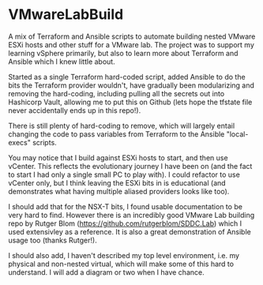 # VMwareLabBuild
A mix of Terraform and Ansible scripts to automate building nested VMware ESXi hosts and other stuff for a VMware lab. The project was to support my learning vSphere primarily, but also to learn more about Terraform and Ansible which I knew little about.

Started as a single Terraform hard-coded script, added Ansible to do the bits the Terraform provider wouldn't, have gradually been modularizing and removing the hard-coding, including pulling all the secrets out into Hashicorp Vault, allowing me to put this on Github (lets hope the tfstate file never accidentally ends up in this repo!).  

There is still plenty of hard-coding to remove, which will largely entail changing the code to pass variables from Terraform to the Ansible "local-execs" scripts.

You may notice that I build against ESXi hosts to start, and then use vCenter.  This reflects the evolutionary journey I have been on (and the fact to start I had only a single small PC to play with).  I could refactor to use vCenter only, but I think leaving the ESXi bits in is educational (and demonstrates what having multiple aliased providers looks like too).

I should add that for the NSX-T bits, I found usable documentation to be very hard to find.  However there is an incredibly good VMware Lab building repo by Rutger Blom (https://github.com/rutgerblom/SDDC.Lab) which I used extensivley as a reference. It is also a great demonstration of Ansible usage too (thanks Rutger!).

I should also add, I haven't described my top level environment, i.e. my physical and non-nested virtual, which will make some of this hard to understand.  I will add a diagram or two when I have chance.
